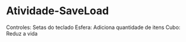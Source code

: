 # Atividade-SaveLoad
Controles: Setas do teclado
Esfera: Adiciona quantidade de itens
Cubo: Reduz a vida
